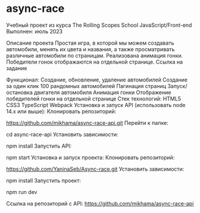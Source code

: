 # async-race
Учебный проект из курса The Rolling Scopes School JavaScript/Front-end
Выполнен: июль 2023

Описание проекта
Простая игра, в которой мы можем создавать автомобили, менять их цвета и названия, а также просматривать различные автомобили по страницам. Реализована анимация гонки. Победители гонок отображаются на отдельной странице.
Ссылка на задание

Функционал:
Создание, обновление, удаление автомобилей
Создание за один клик 100 рандомных автомобилей
Пагинация страниц
Запуск/остановка двигателя автомобиля
Анимация гонки
Отображение победителей гонки на отдельной странице
Стек технологий:
HTML5
CSS3
TypeScript
Webpack
Установка и запуск API (использовать node 14.x или выше):
Клонировать репозиторий:

https://github.com/mikhama/async-race-api.git
Перейти к папке:

cd async-race-api
Установить зависимости:

npm install
Запустить API:

npm start 
Установка и запуск проекта:
Клонировать репозиторий:

https://github.com/YaninaSeb/Async-race.git
Установить зависимости:

npm install
Запустить проект:

npm run dev

Ссылка на репозиторий с API:
https://github.com/mikhama/async-race-api
